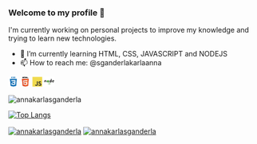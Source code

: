### Welcome to my profile 👋

I'm currently working on personal projects to improve my knowledge and trying to learn new technologies.

- 🌱 I’m currently learning HTML, CSS, JAVASCRIPT and NODEJS
- 📫 How to reach me: @sganderlakarlaanna

<p align="left">
<img src="https://raw.githubusercontent.com/devicons/devicon/master/icons/css3/css3-plain-wordmark.svg" alt="css3"  width="20" height="20"/>
<img src="https://raw.githubusercontent.com/devicons/devicon/master/icons/html5/html5-original-wordmark.svg" alt="html5"  width="20" height="20"/>
<img src="https://raw.githubusercontent.com/devicons/devicon/master/icons/javascript/javascript-original.svg" alt="javascript" width="20" height="20"/>
<img src="https://raw.githubusercontent.com/devicons/devicon/master/icons/nodejs/nodejs-original-wordmark.svg" alt="nodejs" width="20" height="20"/>
</p>

<p align="left">
<img src="https://github-readme-stats.vercel.app/api?username=annakarlasganderla&show_icons=true" alt="annakarlasganderla"/> 
</p>

[![Top Langs](https://github-readme-stats.vercel.app/api/top-langs/?username=annakarlasganderla&layout=compact)](https://github.com/annakarlasganderla/github-readme-stats)


<p align="left">
<a href="https://linkedin.com/in/annakarlasganderla" target="blank"><img align="center" src="https://cdn.jsdelivr.net/npm/simple-icons@3.0.1/icons/linkedin.svg" alt="annakarlasganderla" height="20" width="20" /></a>
<a href="https://instagram.com/annasganderla" target="blank"><img align="center" src="https://cdn.jsdelivr.net/npm/simple-icons@3.0.1/icons/instagram.svg" alt="annakarlasganderla" height="20" width="20" /></a>
</p>




